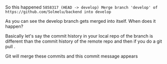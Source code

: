 So this happened `5858317 (HEAD -> develop) Merge branch 'develop' of https://github.com/Solmelu/backend into develop`


As you can see the develop branch gets merged into itself.
When does it happen?

Basically let's say the commit history in your local repo of the branch is different than the commit history of the remote repo and then if you do a git pull .

Git will merge these commits and this commit message appears